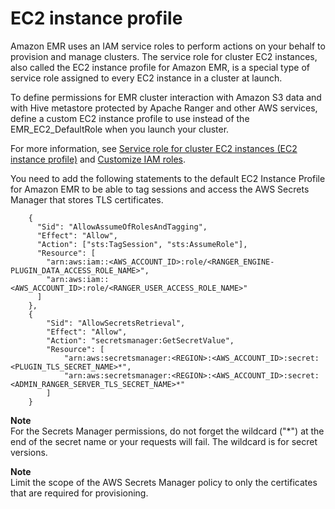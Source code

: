 # EC2 instance profile<a name="emr-ranger-iam-ec2"></a>

Amazon EMR uses an IAM service roles to perform actions on your behalf to provision and manage clusters\. The service role for cluster EC2 instances, also called the EC2 instance profile for Amazon EMR, is a special type of service role assigned to every EC2 instance in a cluster at launch\.

To define permissions for EMR cluster interaction with Amazon S3 data and with Hive metastore protected by Apache Ranger and other AWS services, define a custom EC2 instance profile to use instead of the EMR\_EC2\_DefaultRole when you launch your cluster\.

For more information, see [Service role for cluster EC2 instances \(EC2 instance profile\)](emr-iam-role-for-ec2.md) and [Customize IAM roles](emr-iam-roles-custom.md)\.

You need to add the following statements to the default EC2 Instance Profile for Amazon EMR to be able to tag sessions and access the AWS Secrets Manager that stores TLS certificates\.

```
    {
      "Sid": "AllowAssumeOfRolesAndTagging",
      "Effect": "Allow",
      "Action": ["sts:TagSession", "sts:AssumeRole"],
      "Resource": [
        "arn:aws:iam::<AWS_ACCOUNT_ID>:role/<RANGER_ENGINE-PLUGIN_DATA_ACCESS_ROLE_NAME>",
        "arn:aws:iam::<AWS_ACCOUNT_ID>:role/<RANGER_USER_ACCESS_ROLE_NAME>"
      ]
    },
    {
        "Sid": "AllowSecretsRetrieval",
        "Effect": "Allow",
        "Action": "secretsmanager:GetSecretValue",
        "Resource": [
            "arn:aws:secretsmanager:<REGION>:<AWS_ACCOUNT_ID>:secret:<PLUGIN_TLS_SECRET_NAME>*",
            "arn:aws:secretsmanager:<REGION>:<AWS_ACCOUNT_ID>:secret:<ADMIN_RANGER_SERVER_TLS_SECRET_NAME>*"
        ]
    }
```

**Note**  
For the Secrets Manager permissions, do not forget the wildcard \("\*"\) at the end of the secret name or your requests will fail\. The wildcard is for secret versions\.

**Note**  
Limit the scope of the AWS Secrets Manager policy to only the certificates that are required for provisioning\.